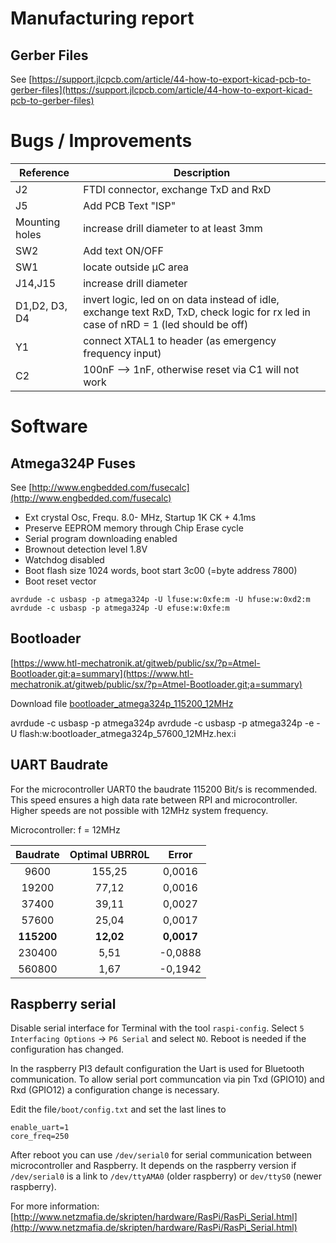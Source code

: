 # Manufacturing report

## Gerber Files

See [https://support.jlcpcb.com/article/44-how-to-export-kicad-pcb-to-gerber-files](https://support.jlcpcb.com/article/44-how-to-export-kicad-pcb-to-gerber-files)

# Bugs / Improvements

| Reference | Description |
| --------- | ----------- |
| J2 | FTDI connector, exchange TxD and RxD
| J5 | Add PCB Text "ISP"
| Mounting holes | increase drill diameter to at least 3mm
| SW2 | Add text ON/OFF
| SW1 | locate outside µC area
| J14,J15 | increase drill diameter
| D1,D2, D3, D4 | invert logic, led on on data instead of idle, exchange text RxD, TxD, check logic for rx led in case of nRD = 1 (led should be off)
| Y1 | connect XTAL1 to header (as emergency frequency input)
| C2 | 100nF --> 1nF, otherwise reset via C1 will not work



# Software

## Atmega324P Fuses

See [http://www.engbedded.com/fusecalc](http://www.engbedded.com/fusecalc)

* Ext crystal Osc, Frequ. 8.0- MHz, Startup 1K CK + 4.1ms
* Preserve EEPROM memory through Chip Erase cycle
* Serial program downloading enabled
* Brownout detection level 1.8V
* Watchdog disabled
* Boot flash size 1024 words, boot start 3c00 (=byte address 7800)
* Boot reset vector

```
avrdude -c usbasp -p atmega324p -U lfuse:w:0xfe:m -U hfuse:w:0xd2:m
avrdude -c usbasp -p atmega324p -U efuse:w:0xfe:m
```

## Bootloader

[https://www.htl-mechatronik.at/gitweb/public/sx/?p=Atmel-Bootloader.git;a=summary](https://www.htl-mechatronik.at/gitweb/public/sx/?p=Atmel-Bootloader.git;a=summary)

Download file [bootloader_atmega324p_115200_12MHz](https://www.htl-mechatronik.at/gitweb/public/sx/?p=Atmel-Bootloader.git;a=blob;f=bootloader_atmega324p/bootloader_atmega324p_115200_12MHz.hex)

avrdude -c usbasp -p atmega324p
avrdude -c usbasp -p atmega324p -e -U flash:w:bootloader_atmega324p_57600_12MHz.hex:i

## UART Baudrate

For the microcontroller UART0 the baudrate 115200 Bit/s is recommended. This speed ensures a high data rate between RPI and microcontroller. Higher speeds are not possible with 12MHz system frequency.

Microcontroller: f = 12MHz		

|  Baudrate  |   Optimal UBRR0L  |     Error
|:----------:|:-----------------:| :-----------:
|     9600   |      155,25       |    0,0016
|    19200   |       77,12       |    0,0016
|    37400   |       39,11       |    0,0027
|    57600   |       25,04       |    0,0017
| **115200** |     **12,02**     |  **0,0017**
|   230400   |        5,51       |   -0,0888
|   560800   |        1,67       |   -0,1942


## Raspberry serial

Disable serial interface for Terminal with the tool `raspi-config`. Select `5 Interfacing Options` -> `P6 Serial` and select `NO`. Reboot is needed if the configuration has changed.


In the raspberry PI3 default configuration the Uart is used for Bluetooth communication. To allow serial port communcation via pin Txd (GPIO10) and Rxd (GPIO12)  a configuration change is necessary.

Edit the file`/boot/config.txt` and set the last lines to

```
enable_uart=1
core_freq=250
```

After reboot you can use `/dev/serial0` for serial communication between microcontroller and Raspberry. It depends on the raspberry version if `/dev/serial0` is a link to `/dev/ttyAMA0` (older raspberry) or `dev/ttyS0` (newer raspberry).

For more information:  
[http://www.netzmafia.de/skripten/hardware/RasPi/RasPi_Serial.html](http://www.netzmafia.de/skripten/hardware/RasPi/RasPi_Serial.html)


